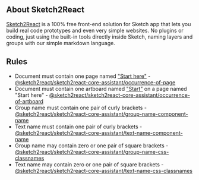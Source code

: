 ## About Sketch2React

[Sketch2React](https://sketch2react.io/) is a 100% free front-end solution for Sketch app that lets you build real code prototypes and even very simple websites. No plugins or coding, just using the built-in tools directly inside Sketch, naming layers and groups with our simple markdown language.

## Rules

- Document must contain one page named
  ["Start here"](https://sketch2react.gitbook.io/sketch2react-io/learn/cheat-sheet) -
  [@sketch2react/sketch2react-core-assistant/occurrence-of-page](https://github.com/sketch2react/sketch-assistants/tree/master/core/src/rules/occurrence-of-page)
- Document must contain one artboard named
  ["Start"](https://sketch2react.gitbook.io/sketch2react-io/learn/cheat-sheet) on a page named
  "Start here" -
  [@sketch2react/sketch2react-core-assistant/occurrence-of-artboard](https://github.com/sketch2react/sketch-assistants/tree/master/core/src/rules/occurrence-of-artboard)
- Group name must contain one pair of curly brackets -
  [@sketch2react/sketch2react-core-assistant/group-name-component-name](https://github.com/sketch2react/sketch-assistants/tree/master/core/src/rules/group-name-component-name)
- Text name must contain one pair of curly brackets -
  [@sketch2react/sketch2react-core-assistant/text-name-component-name](https://github.com/sketch2react/sketch-assistants/tree/master/core/src/rules/text-name-component-name)
- Group name may contain zero or one pair of square brackets -
  [@sketch2react/sketch2react-core-assistant/group-name-css-classnames](https://github.com/sketch2react/sketch-assistants/tree/master/core/src/rules/group-name-css-classnames)
- Text name may contain zero or one pair of square brackets -
  [@sketch2react/sketch2react-core-assistant/text-name-css-classnames](https://github.com/sketch2react/sketch-assistants/tree/master/core/src/rules/text-name-css-classnames)
